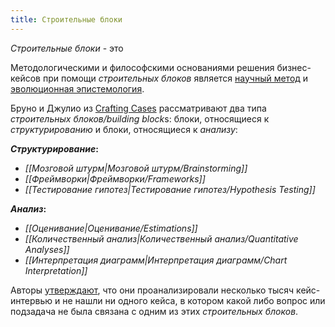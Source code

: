 ```yaml
---
title: Строительные блоки
---
```


*Строительные блоки* - это 

Методологическими и философскими основаниями решения бизнес-кейсов при помощи *строительных блоков* является [научный метод](https://ru.wikipedia.org/wiki/Научный_метод) и [эволюционная эпистемология](https://ru.wikipedia.org/wiki/Эволюционная_эпистемология). 

Бруно и Джулио из [Crafting Cases](https://www.craftingcases.com/) рассматривают два типа *строительных блоков/building block*s: блоки, относящиеся к *cтруктурированию* и блоки, относящиеся к *анализу*:

***Структурирование*:**

- *[[Мозговой штурм|Мозговой штурм/Brainstorming]]*
- *[[Фреймворки|Фреймворки/Frameworks]]*
- *[[Тестирование гипотез|Тестирование гипотез/Hypothesis Testing]]*

***Анализ*:** 

- *[[Оценивание|Оценивание/Estimations]]*
- *[[Количественный анализ|Количественный анализ/Quantitative Analyses]]*
- *[[Интерпретация диаграмм|Интерпретация диаграмм/Chart Interpretation]]*

Авторы [утверждают](https://students.craftingcases.com/courses/take/case-interview-fundamentals/lessons/2699024-the-6-building-blocks), что они проанализировали несколько тысяч кейс-интервью и не нашли ни одного кейса, в котором какой либо вопрос или подзадача не была связана с одним из этих *строительных блоков*.

